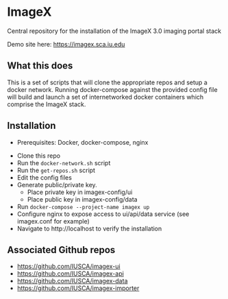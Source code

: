 # ImageX
Central repository for the installation of the ImageX 3.0 imaging portal stack

Demo site here:  https://imagex.sca.iu.edu

## What this does
This is a set of scripts that will clone the appropriate repos and setup a docker network.  Running docker-compose against the provided config file will build and launch a set of internetworked docker containers which comprise the ImageX stack.  

## Installation

* Prerequisites:  Docker, docker-compose, nginx

- Clone this repo
- Run the `docker-network.sh` script
- Run the `get-repos.sh` script
- Edit the config files
- Generate public/private key.  
  - Place private key in imagex-config/ui
  - Place public key in imagex-config/data
- Run `docker-compose --project-name imagex up`
- Configure nginx to expose access to ui/api/data service (see imagex.conf for example)
- Navigate to http://localhost to verify the installation


## Associated Github repos

- https://github.com/IUSCA/imagex-ui
- https://github.com/IUSCA/imagex-api
- https://github.com/IUSCA/imagex-data
- https://github.com/IUSCA/imagex-importer
